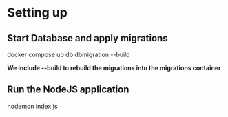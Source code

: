 # Setting up

## Start Database and apply migrations

docker compose up db dbmigration --build

__We include --build to rebuild the migrations into the migrations container__

## Run the NodeJS application

nodemon index.js
